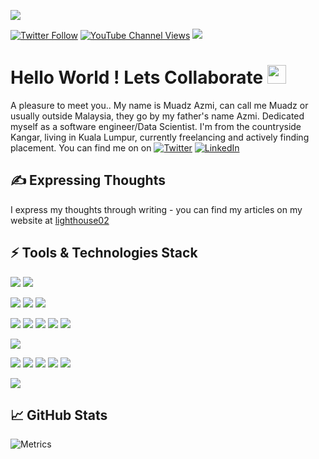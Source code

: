 ![](https://github.com/willofd02/Muadz_Azmi/blob/master/header_banner.png)

[![Twitter Follow](https://img.shields.io/twitter/follow/Muadzmi02?color=blue&label=Follow&logo=twitter&style=flat-square&link=https://twitter.com/Muadzmi02)](https://twitter.com/Muadzmi02) 
[![YouTube Channel Views](https://img.shields.io/youtube/channel/views/UC6bxCRcJN9tVQRvsnM86lOA?style=social&link=https://www.youtube.com/channel/UC6bxCRcJN9tVQRvsnM86lOA/)](https://www.youtube.com/channel/UC6bxCRcJN9tVQRvsnM86lOA/) 
![](https://komarev.com/ghpvc/?username=willofd02&label=Profile+Views)


# Hello World ! Lets Collaborate <img src="https://github.com/willofd02/Muadz_Azmi/blob/master/collaborator-handshake.gif" width="30px">

A pleasure to meet you.. My name is Muadz Azmi, can call me Muadz or usually outside Malaysia, they go by my father's name  Azmi. Dedicated myself as a software engineer/Data Scientist. I'm from the countryside Kangar, living in Kuala Lumpur, currently freelancing and actively finding placement. You can find me on on [![Twitter][1.1]][1] [![LinkedIn][1.2]][2]

## &#x270d; Expressing Thoughts

I express my thoughts through writing - you can find my articles on my website at [lighthouse02](https://lighthouse02.com/blog/) 

##  ⚡ Tools & Technologies Stack
![](https://img.shields.io/badge/OS-Linux-informational?style=flat&logo=linux&color=FF4747)
![](https://img.shields.io/badge/OS-Windows-informational?style=flat&logo=windows&color=FF4747)

![](https://img.shields.io/badge/Editor-Visual_Studio_Code-informational?style=flat&logo=visualstudiocode&color=FF4747)
![](https://img.shields.io/badge/Editor-Google_Collab-informational?style=flat&logo=googlecolab&color=FF4747)
![](https://img.shields.io/badge/Editor-Jupyter_Notebook-informational?style=flat&logo=jupyter&color=FF4747)

![](https://img.shields.io/badge/Code-Python-informational?style=flat&logo=python&color=FF4747)
![](https://img.shields.io/badge/Code-JavaScript-informational?style=flat&logo=javascript&color=FF4747)
![](https://img.shields.io/badge/Code-MongoDB-informational?style=flat&logo=mongodb&color=FF4747)
![](https://img.shields.io/badge/Code-Apache_Spark-informational?style=flat&logo=apachespark&color=FF4747)
![](https://img.shields.io/badge/Code-SQL-informational?style=flat&logo=mysql&color=FF4747)

![](https://img.shields.io/badge/Shell-Bash-informational?style=flat&logo=gnu-bash&color=FF4747)

![](https://img.shields.io/badge/Tools-Kafka-informational?style=flat&logo=apachekafka&color=FF4747)
![](https://img.shields.io/badge/Tools-Docker-informational?style=flat&logo=docker&color=FF4747)
![](https://img.shields.io/badge/Tools-Google_Cloud-informational?style=flat&logo=googlecloud&color=FF4747)
![](https://img.shields.io/badge/Tools-Anaconda_Navigator-informational?style=flat&logo=anaconda&color=FF4747)
![](https://img.shields.io/badge/Cloud-Amazon_AWS-informational?style=flat&logo=amazonaws&color=FF4747)

![](https://img.shields.io/badge/Git-Git-informational?style=flat&logo=git&color=FF4747)




## &#x1f4c8; GitHub Stats
![Metrics](https://metrics.lecoq.io/willofd02?template=classic&achievements=1&isocalendar=1&languages=1&introduction=1&isocalendar.duration=half-year&languages.limit=8&languages.sections=most-used&languages.colors=github&languages.threshold=0%25&languages.indepth=false&languages.categories=markup%2C%20programming&languages.recent.categories=markup%2C%20programming&languages.recent.load=300&languages.recent.days=14&introduction.title=true&achievements.threshold=C&achievements.secrets=true&achievements.display=compact&achievements.limit=0&config.timezone=Asia%2FKuala_Lumpur)

<!-- Badge -->

[1.1]: https://img.shields.io/badge/Twitter-1DA1F2?style=for-the-badge&logo=twitter&logoColor=white 
[1.2]: https://img.shields.io/badge/LinkedIn-0077B5?style=for-the-badge&logo=linkedin&logoColor=white


<!-- links to my social media accounts -->

[1]: https://twitter.com/Muadzmi02
[2]: https://www.linkedin.com/in/muadz-azmi-8575aa153/